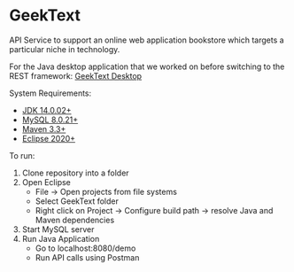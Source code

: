 # GeekText 
API Service to support an online web application bookstore which targets a particular niche in technology.

For the Java desktop application that we worked on before switching to the REST framework: [GeekText Desktop](https://github.com/raahul14/GeekTextDesktop)

System Requirements:
* [JDK 14.0.02+](https://www.oracle.com/in/java/technologies/javase-downloads.html)
* [MySQL 8.0.21+](https://dev.mysql.com/downloads/installer/)
* [Maven 3.3+](https://maven.apache.org/download.cgi)
* [Eclipse 2020+](https://www.eclipse.org/downloads/)

To run:
1. Clone repository into a folder
2.  Open Eclipse
    * File -> Open projects from file systems
    * Select GeekText folder
    * Right click on Project -> Configure build path -> resolve Java and Maven dependencies
3. Start MySQL server
4. Run Java Application
    * Go to localhost:8080/demo
    * Run API calls using Postman


